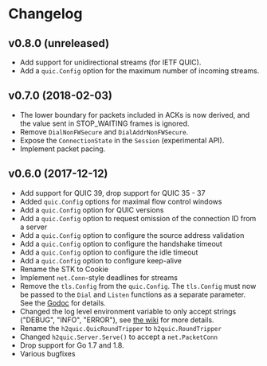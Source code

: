 # Changelog

## v0.8.0 (unreleased)

- Add support for unidirectional streams (for IETF QUIC).
- Add a `quic.Config` option for the maximum number of incoming streams.

## v0.7.0 (2018-02-03)

- The lower boundary for packets included in ACKs is now derived, and the value sent in STOP_WAITING frames is ignored.
- Remove `DialNonFWSecure` and `DialAddrNonFWSecure`.
- Expose the `ConnectionState` in the `Session` (experimental API).
- Implement packet pacing.

## v0.6.0 (2017-12-12)

- Add support for QUIC 39, drop support for QUIC 35 - 37
- Added `quic.Config` options for maximal flow control windows
- Add a `quic.Config` option for QUIC versions
- Add a `quic.Config` option to request omission of the connection ID from a server
- Add a `quic.Config` option to configure the source address validation
- Add a `quic.Config` option to configure the handshake timeout
- Add a `quic.Config` option to configure the idle timeout
- Add a `quic.Config` option to configure keep-alive
- Rename the STK to Cookie
- Implement `net.Conn`-style deadlines for streams
- Remove the `tls.Config` from the `quic.Config`. The `tls.Config` must now be passed to the `Dial` and `Listen` functions as a separate parameter. See the [Godoc](https://godoc.org/github.com/marten-seemann/quic-go) for details.
- Changed the log level environment variable to only accept strings ("DEBUG", "INFO", "ERROR"), see [the wiki](https://github.com/marten-seemann/quic-go/wiki/Logging) for more details.
- Rename the `h2quic.QuicRoundTripper` to `h2quic.RoundTripper`
- Changed `h2quic.Server.Serve()` to accept a `net.PacketConn`
- Drop support for Go 1.7 and 1.8.
- Various bugfixes
